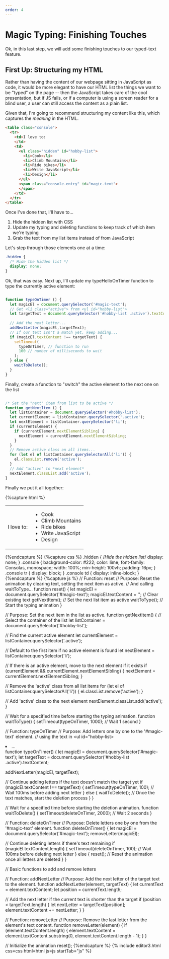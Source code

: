 ```yaml
---
order: 4
---
```

# Magic Typing: Finishing Touches

Ok, in this last step, we will add some finishing touches to our typed-text feature.

## First Up: Structuring my HTML

Rather than having the content of our webpage sitting in JavaScript as code, it would be more elegant to have our HTML list the things we want to be "typed" on the page -- then the JavaScript takes care of the cool presentation, but if JS fails, or if a computer is using a screen reader for a blind user, a user can still access the content as a plain list.

Given that, I'm going to recommend structuring my content like this, which captures the *meaning* in the HTML.
```html
<table class="console">
  <tr>
    <td>I love to: 
    </td>
    <td>
      <ul class="hidden" id="hobby-list">
        <li>Cook</li> 
        <li>Climb Mountains</li>
        <li>Ride bikes</li>
        <li>Write JavaScript</li>
        <li>Design</li>
      </ul>
      <span class="console-entry" id="magic-text">
      </span>
    </td>
  </tr>
</table>
```

Once I've done that, I'll have to...

1. Hide the hidden list with CSS
2. Update my typing and deleting functions to keep track of which item we're typing
3. Grab the text from my list items instead of from JavaScript

Let's step through those elements one at a time:

```css
.hidden {
  /* Hide the hidden list */
  display: none;
}
```

Ok, that was easy. Next up, I'll update my typeHelloOnTimer
function to type the currently active element: 

```javascript

function typeOnTimer () {
  let magicEl = document.querySelector('#magic-text');
  // Get <li class="active"> from <ul id="hobby-list">
  let targetText = document.querySelector('#hobby-list .active').textContent;
  
  // Add the next letter...
  addNextLetter(magicEl,targetText);
  // If our text isn't a match yet, keep adding...
  if (magicEl.textContent !== targetText) {
    setTimeout(
      typeOnTimer, // function to run
      100 // number of milliseconds to wait
    );
  } else {
    waitToDelete();
  }
}
```

Finally, create a function to "switch" the active element
to the next one on the list

```javascript

/* Set the "next" item from list to be active */
function getNextItem () {
  let listContainer = document.querySelector('#hobby-list');
  let currentElement = listContainer.querySelector('.active');
  let nextElement = listContainer.querySelector('li');
  if (currentElement) {
    if (currentElement.nextElementSibling) {
      nextElement = currentElement.nextElementSibling;
    }
  }
  // Remove active class on all items...
  for (let el of listContainer.querySelectorAll('li')) {
    el.classList.remove('active');
  }
  // Add "active" to *next element*
  nextElement.classList.add('active');  
}
```

Finally we put it all together:


{%capture html %}
<table class="console">
  <tr>
    <td>I love to:
    </td>
    <td>
      <ul class="hidden" id="hobby-list">
        <li>Cook</li> <!-- Start here -->
        <li>Climb Mountains</li>
        <li>Ride bikes</li>
        <li>Write JavaScript</li>
        <li>Design</li>
      </ul>
      <span class="console-entry" id="magic-text">
      </span>
    </td>
  </tr>
</table>

{%endcapture %}
{%capture css %}
.hidden {
  /*Hide the hidden list*/
  display: none;
}
.console {
  background-color: #222;
  color: lime;
  font-family: Consolas, monospace;
  width: 100%;
  min-height: 100vh;
  padding: 16px;
}
.console tr {
  display: block;
}
.console td {
  display: inline-block;
}
{%endcapture %}
{%capture js %}
// Function: reset
// Purpose: Reset the animation by clearing text, setting the next item as active.
// And calling waitToType...
function reset() {
  let magicEl = document.querySelector('#magic-text');
  magicEl.textContent = ''; // Clear existing text
  getNextItem(); // Set the next list item as active
  waitToType(); // Start the typing animation
}

// Purpose: Set the next item in the list as active.
function getNextItem() {
  // Select the container of the list
  let listContainer = document.querySelector('#hobby-list');

  // Find the current active element
  let currentElement = listContainer.querySelector('.active');

  // Default to the first item if no active element is found
  let nextElement = listContainer.querySelector('li');
  
  // If there is an active element, move to the next element if it exists
  if (currentElement && currentElement.nextElementSibling) {
    nextElement = currentElement.nextElementSibling;
  }

  // Remove the 'active' class from all list items
  for (let el of listContainer.querySelectorAll('li')) {
    el.classList.remove('active');
  }

  // Add 'active' class to the next element
  nextElement.classList.add('active');  
}


// Wait for a specified time before starting the typing animation.
function waitToType() {
  setTimeout(typeOnTimer, 1000); // Wait 1 second
}

// Function: typeOnTimer
// Purpose: Add letters one by one to the '#magic-text' element.
// using the text in <ul id="hobby-list><li class="active">...</li></ul>
function typeOnTimer() {
  let magicEl = document.querySelector('#magic-text');
  let targetText = document.querySelector('#hobby-list .active').textContent;

  addNextLetter(magicEl, targetText);

  // Continue adding letters if the text doesn't match the target yet
  if (magicEl.textContent !== targetText) {
    setTimeout(typeOnTimer, 100); // Wait 100ms before adding next letter
  } else {
    waitToDelete(); // Once the text matches, start the deletion process
  }
}

// Wait for a specified time before starting the deletion animation.
function waitToDelete() {
  setTimeout(deleteOnTimer, 2000); // Wait 2 seconds
}

// Function: deleteOnTimer
// Purpose: Delete letters one by one from the '#magic-text' element.
function deleteOnTimer() {
  let magicEl = document.querySelector('#magic-text');
  removeLetter(magicEl);

  // Continue deleting letters if there's text remaining
  if (magicEl.textContent.length) {
    setTimeout(deleteOnTimer, 100); // Wait 100ms before deleting next letter
  } else {
    reset(); // Reset the animation once all letters are deleted
  }
}

// Basic functions to add and remove letters

// Function: addNextLetter
// Purpose: Add the next letter of the target text to the element.
function addNextLetter(element, targetText) {
  let currentText = element.textContent;
  let position = currentText.length;

  // Add the next letter if the current text is shorter than the target
  if (position < targetText.length) {
    let nextLetter = targetText[position];
    element.textContent += nextLetter;
  }
}

// Function: removeLetter
// Purpose: Remove the last letter from the element's text content.
function removeLetter(element) {
  if (element.textContent.length) {
    element.textContent = element.textContent.substring(0, element.textContent.length - 1);
  }
}

// Initialize the animation
reset();
{%endcapture %}
{% include editor3.html css=css html=html js=js startTab="js" %}

